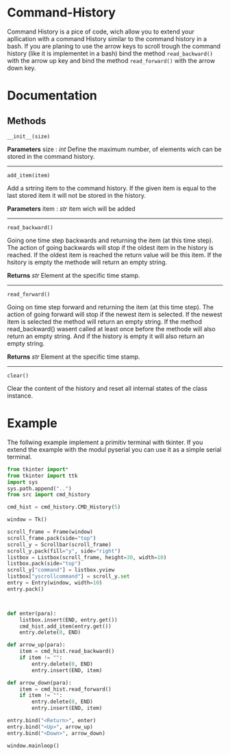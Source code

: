 # Command-History

Command History is a pice of code, wich allow you to extend your apllication with a command History similar to the command history in a bash.
If you are planing to use the arrow keys to scroll trough the command history (like it is implementet in a bash) bind the method `read_backward()` with the arrow up key and bind the method `read_forward()` with the arrow down key.

# Documentation

## Methods

`__init__(size)`

__Parameters__
size : _int_
Define the maximum number, of elements wich can be stored in the command history.
___

`add_item(item)`

Add a srtring item to the command history. If the given item is equal to the last stored item it will not be stored in the history.

__Parameters__
item : _str_
item wich will be added
___

`read_backward()`

Going one time step backwards and returning the item (at this time step). The action of going backwards will stop if the oldest item in the history is reached. If the oldest item is reached the return value will be this item. If the hsitory is empty the methode will return an empty string.

__Returns__
_str_
Element at the specific time stamp.


___

`read_forward()`

Going on time step forward and returning the item (at this time step). The action of going forward will stop if the newest item is selected. If the newest item is selected the method will return an empty string. If the method read_backward() wasent called at least once before the methode will also return an empty string. And if the history is empty it will also return an empty string.

__Returns__
_str_
Element at the specific time stamp.

___

`clear()`

Clear the content of the history and reset all internal states of the class instance.

# Example

The follwing example implement a primitiv terminal with tkinter. If you extend the example with the modul pyserial you can use it as a simple serial terminal.

```python
from tkinter import*
from tkinter import ttk
import sys
sys.path.append("..")
from src import cmd_history

cmd_hist = cmd_history.CMD_History(5)

window = Tk()

scroll_frame = Frame(window)
scroll_frame.pack(side="top")
scroll_y = Scrollbar(scroll_frame)
scroll_y.pack(fill="y", side="right")
listbox = Listbox(scroll_frame, height=30, width=10)
listbox.pack(side="top")
scroll_y["command"] = listbox.yview
listbox["yscrollcommand"] = scroll_y.set
entry = Entry(window, width=10)
entry.pack()



def enter(para):
    listbox.insert(END, entry.get())
    cmd_hist.add_item(entry.get())
    entry.delete(0, END)

def arrow_up(para):
    item = cmd_hist.read_backward()
    if item != "":
        entry.delete(0, END)
        entry.insert(END, item)

def arrow_down(para):
    item = cmd_hist.read_forward()
    if item != "":
        entry.delete(0, END)
        entry.insert(END, item)

entry.bind("<Return>", enter)
entry.bind("<Up>", arrow_up)
entry.bind("<Down>", arrow_down)

window.mainloop()
```
